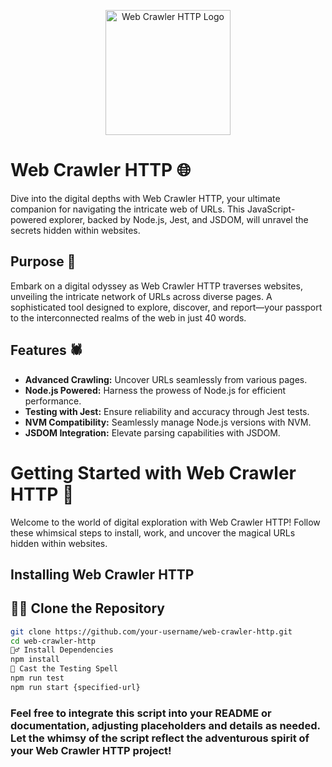 <p align="center">
  <img src="web-crawler-logo.png" alt="Web Crawler HTTP Logo" width="200">
</p>

# Web Crawler HTTP 🌐

Dive into the digital depths with Web Crawler HTTP, your ultimate companion for navigating the intricate web of URLs. This JavaScript-powered explorer, backed by Node.js, Jest, and JSDOM, will unravel the secrets hidden within websites.

## Purpose 🚀

Embark on a digital odyssey as Web Crawler HTTP traverses websites, unveiling the intricate network of URLs across diverse pages. A sophisticated tool designed to explore, discover, and report—your passport to the interconnected realms of the web in just 40 words.

## Features 🕷️

- **Advanced Crawling:** Uncover URLs seamlessly from various pages.
- **Node.js Powered:** Harness the prowess of Node.js for efficient performance.
- **Testing with Jest:** Ensure reliability and accuracy through Jest tests.
- **NVM Compatibility:** Seamlessly manage Node.js versions with NVM.
- **JSDOM Integration:** Elevate parsing capabilities with JSDOM.

# Getting Started with Web Crawler HTTP 🚀

Welcome to the world of digital exploration with Web Crawler HTTP! Follow these whimsical steps to install, work, and uncover the magical URLs hidden within websites.

## Installing Web Crawler HTTP

## 🕵️‍♂️ Clone the Repository

```bash
git clone https://github.com/your-username/web-crawler-http.git
cd web-crawler-http
🧙‍♂️ Install Dependencies
npm install
🧪 Cast the Testing Spell
npm run test
npm run start {specified-url}

```

### Feel free to integrate this script into your README or documentation, adjusting placeholders and details as needed. Let the whimsy of the script reflect the adventurous spirit of your Web Crawler HTTP project!
